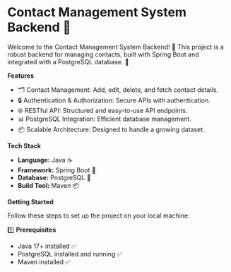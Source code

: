 # Contact Management System Backend 🚀

Welcome to the Contact Management System Backend! 🎉 This project is a robust backend for managing contacts, built with Spring Boot and integrated with a PostgreSQL database. 🚀

**Features**

* 🗂️ Contact Management: Add, edit, delete, and fetch contact details.
* 🔒 Authentication & Authorization: Secure APIs with authentication.
* 🌐 RESTful API: Structured and easy-to-use API endpoints.
* 📊 PostgreSQL Integration: Efficient database management.
* 📦 Scalable Architecture: Designed to handle a growing dataset.

**Tech Stack**

* **Language:** Java ☕
* **Framework:** Spring Boot 🌱
* **Database:** PostgreSQL 🐘
* **Build Tool:** Maven 📦

**Getting Started**

Follow these steps to set up the project on your local machine:

1️⃣ **Prerequisites**

* Java 17+ installed ✅
* PostgreSQL installed and running ✅
* Maven installed ✅

